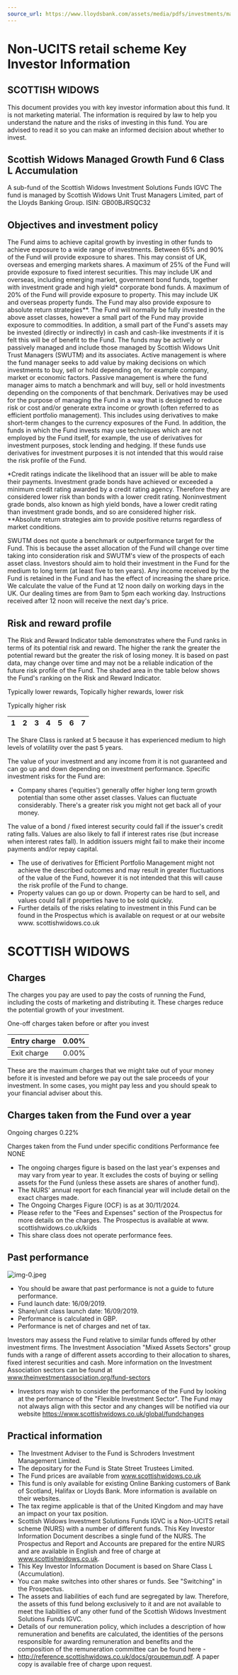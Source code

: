 ```yaml
---
source_url: https://www.lloydsbank.com/assets/media/pdfs/investments/managed_growth_fund_6_kiid.pdf
---
```


# Non-UCITS retail scheme Key Investor Information

## SCOTTISH WIDOWS

This document provides you with key investor information about this fund. It is not marketing material. The information is required by law to help you understand the nature and the risks of investing in this fund. You are advised to read it so you can make an informed decision about whether to invest.

## Scottish Widows Managed Growth Fund 6 Class L Accumulation

A sub-fund of the Scottish Widows Investment Solutions Funds IGVC
The fund is managed by Scottish Widows Unit Trust Managers Limited, part of the Lloyds Banking Group.
ISIN: GB00BJRSQC32

## Objectives and investment policy

The Fund aims to achieve capital growth by investing in other funds to achieve exposure to a wide range of investments.
Between $65 \%$ and $90 \%$ of the Fund will provide exposure to shares. This may consist of UK, overseas and emerging markets shares. A maximum of $25 \%$ of the Fund will provide exposure to fixed interest securities. This may include UK and overseas, including emerging market, government bond funds, together with investment grade and high yield* corporate bond funds. A maximum of $20 \%$ of the Fund will provide exposure to property. This may include UK and overseas property funds. The Fund may also provide exposure to absolute return strategies**.
The Fund will normally be fully invested in the above asset classes, however a small part of the Fund may provide exposure to commodities. In addition, a small part of the Fund's assets may be invested (directly or indirectly) in cash and cash-like investments if it is felt this will be of benefit to the Fund. The funds may be actively or passively managed and include those managed by Scottish Widows Unit Trust Managers (SWUTM) and its associates. Active management is where the fund manager seeks to add value by making decisions on which investments to buy, sell or hold depending on, for example company, market or economic factors. Passive management is where the fund manager aims to match a benchmark and will buy, sell or hold investments depending on the components of that benchmark.
Derivatives may be used for the purpose of managing the Fund in a way that is designed to reduce risk or cost and/or generate extra income or growth (often referred to as efficient portfolio management). This includes using derivatives to make short-term changes to the currency exposures of the Fund. In addition, the funds in which the Fund invests may use techniques which are not employed by the Fund itself, for example, the use of derivatives for investment purposes, stock lending and hedging. If these funds use derivatives for investment purposes it is not intended that this would raise the risk profile of the Fund.

*Credit ratings indicate the likelihood that an issuer will be able to make their payments. Investment grade bonds have achieved or exceeded a minimum credit rating awarded by a credit rating agency. Therefore they are considered lower risk than bonds with a lower credit rating. Noninvestment grade bonds, also known as high yield bonds, have a lower credit rating than investment grade bonds, and so are considered higher risk. **Absolute return strategies aim to provide positive returns regardless of market conditions.

SWUTM does not quote a benchmark or outperformance target for the Fund. This is because the asset allocation of the Fund will change over time taking into consideration risk and SWUTM's view of the prospects of each asset class.
Investors should aim to hold their investment in the Fund for the medium to long term (at least five to ten years).
Any income received by the Fund is retained in the Fund and has the effect of increasing the share price. We calculate the value of the Fund at 12 noon daily on working days in the UK. Our dealing times are from 9am to 5pm each working day. Instructions received after 12 noon will receive the next day's price.

## Risk and reward profile

The Risk and Reward Indicator table demonstrates where the Fund ranks in terms of its potential risk and reward. The higher the rank the greater the potential reward but the greater the risk of losing money. It is based on past data, may change over time and may not be a reliable indication of the future risk profile of the Fund. The shaded area in the table below shows the Fund's ranking on the Risk and Reward Indicator.

Typically lower rewards, Topically higher rewards, lower risk

Typically higher risk

| 1 | 2 | 3 | 4 | 5 | 6 | 7 |
| :-- | :-- | :-- | :-- | :-- | :-- | :-- |

The Share Class is ranked at 5 because it has experienced medium to high levels of volatility over the past 5 years.

The value of your investment and any income from it is not guaranteed and can go up and down depending on investment performance. Specific investment risks for the Fund are:

- Company shares ('equities') generally offer higher long term growth potential than some other asset classes. Values can fluctuate considerably. There's a greater risk you might not get back all of your money.

The value of a bond / fixed interest security could fall if the issuer's credit rating falls. Values are also likely to fall if interest rates rise (but increase when interest rates fall). In addition issuers might fail to make their income payments and/or repay capital.

- The use of derivatives for Efficient Portfolio Management might not achieve the described outcomes and may result in greater fluctuations of the value of the Fund, however it is not intended that this will cause the risk profile of the Fund to change.
- Property values can go up or down. Property can be hard to sell, and values could fall if properties have to be sold quickly.
- Further details of the risks relating to investment in this Fund can be found in the Prospectus which is available on request or at our website www. scottishwidows.co.uk

# SCOTTISH WIDOWS

## Charges

The charges you pay are used to pay the costs of running the Fund, including the costs of marketing and distributing it. These charges reduce the potential growth of your investment.

One-off charges taken before or after you invest

| Entry charge | 0.00\% |
| :-- | --: |
| Exit charge | 0.00\% |

These are the maximum charges that we might take out of your money before it is invested and before we pay out the sale proceeds of your investment. In some cases, you might pay less and you should speak to your financial adviser about this.

## Charges taken from the Fund over a year

Ongoing charges
0.22\%

Charges taken from the Fund under specific conditions
Performance fee
NONE

- The ongoing charges figure is based on the last year's expenses and may vary from year to year. It excludes the costs of buying or selling assets for the Fund (unless these assets are shares of another fund).
- The NURS' annual report for each financial year will include detail on the exact charges made.
- The Ongoing Charges Figure (OCF) is as at 30/11/2024.
- Please refer to the "Fees and Expenses" section of the Prospectus for more details on the charges. The Prospectus is available at www. scottishwidows.co.uk/kiids
- This share class does not operate performance fees.


## Past performance

![img-0.jpeg](img-0.jpeg)

- You should be aware that past performance is not a guide to future performance.
- Fund launch date: 16/09/2019.
- Share/unit class launch date: 16/09/2019.
- Performance is calculated in GBP.
- Performance is net of charges and net of tax.

Investors may assess the Fund relative to similar funds offered by other investment firms. The Investment Association "Mixed Assets
Sectors" group funds with a range of different assets according to their allocation to shares, fixed interest securities and cash. More information on the Investment Association sectors can be found at www.theinvestmentassociation.org/fund-sectors

- Investors may wish to consider the performance of the Fund by looking at the performance of the "Flexible Investment Sector". The Fund may not always align with this sector and any changes will be notified via our website https://www.scottishwidows.co.uk/global/fundchanges


## Practical information

- The Investment Adviser to the Fund is Schroders Investment Management Limited.
- The depositary for the Fund is State Street Trustees Limited.
- The Fund prices are available from www.scottishwidows.co.uk
- This fund is only available for existing Online Banking customers of Bank of Scotland, Halifax or Lloyds Bank. More information is available on their websites.
- The tax regime applicable is that of the United Kingdom and may have an impact on your tax position.
- Scottish Widows Investment Solutions Funds IGVC is a Non-UCITS retail scheme (NURS) with a number of different funds. This Key Investor Information Document describes a single fund of the NURS. The Prospectus and Report and Accounts are prepared for the entire NURS and are available in English and free of charge at www.scottishwidows.co.uk.
- This Key Investor Information Document is based on Share Class L (Accumulation).
- You can make switches into other shares or funds. See "Switching" in the Prospectus.
- The assets and liabilities of each fund are segregated by law. Therefore, the assets of this fund belong exclusively to it and are not available to meet the liabilities of any other fund of the Scottish Widows Investment Solutions Funds IGVC.
- Details of our remuneration policy, which includes a description of how remuneration and benefits are calculated, the identities of the persons responsible for awarding remuneration and benefits and the composition of the remuneration committee can be found here -
- http://reference.scottishwidows.co.uk/docs/groupemun.pdf. A paper copy is available free of charge upon request.
